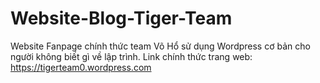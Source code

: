 # Website-Blog-Tiger-Team
Website Fanpage chính thức team Võ Hổ sử dụng Wordpress cơ bản cho người không biết gì về lập trình.
Link chính thức trang web: https://tigerteam0.wordpress.com

